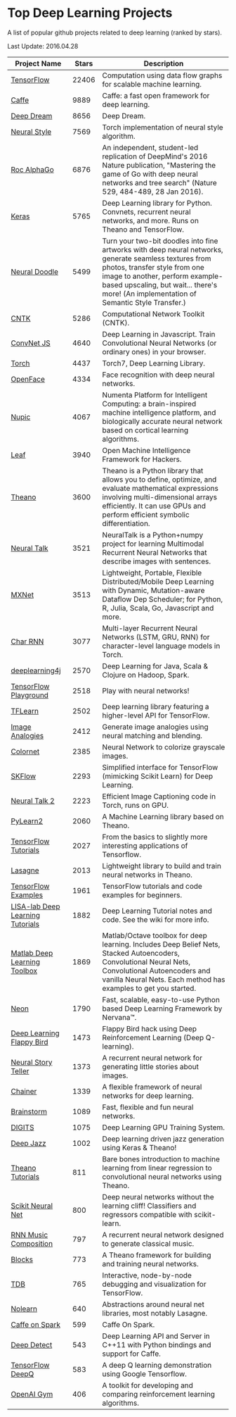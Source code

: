 # Top Deep Learning Projects
A list of popular github projects related to deep learning (ranked by stars).

Last Update: 2016.04.28

| Project Name| Stars | Description |
| ------- | ------ | ------ |
| [TensorFlow](https://github.com/tensorflow/tensorflow) | 22406 | Computation using data flow graphs for scalable machine learning.
| [Caffe](https://github.com/BVLC/caffe) | 9889 | Caffe: a fast open framework for deep learning.
| [Deep Dream](https://github.com/google/deepdream) | 8656 | Deep Dream.
| [Neural Style](https://github.com/jcjohnson/neural-style) | 7569 | Torch implementation of neural style algorithm.
| [Roc AlphaGo](https://github.com/Rochester-NRT/RocAlphaGo) | 6876 | An independent, student-led replication of DeepMind's 2016 Nature publication, "Mastering the game of Go with deep neural networks and tree search" (Nature 529, 484-489, 28 Jan 2016).
| [Keras](https://github.com/fchollet/keras) | 5765 | Deep Learning library for Python. Convnets, recurrent neural networks, and more. Runs on Theano and TensorFlow.
| [Neural Doodle](https://github.com/alexjc/neural-doodle) | 5499 | Turn your two-bit doodles into fine artworks with deep neural networks, generate seamless textures from photos, transfer style from one image to another, perform example-based upscaling, but wait... there's more! (An implementation of Semantic Style Transfer.)
| [CNTK](https://github.com/Microsoft/CNTK) | 5286 | Computational Network Toolkit (CNTK).
| [ConvNet JS](https://github.com/karpathy/convnetjs) | 4640 | Deep Learning in Javascript. Train Convolutional Neural Networks (or ordinary ones) in your browser.
| [Torch](https://github.com/torch/torch7) | 4437 | Torch7, Deep Learning Library.
| [OpenFace](https://github.com/cmusatyalab/openface) | 4334 | Face recognition with deep neural networks.
| [Nupic](https://github.com/numenta/nupic) | 4067 | Numenta Platform for Intelligent Computing: a brain-inspired machine intelligence platform, and biologically accurate neural network based on cortical learning algorithms.
| [Leaf](https://github.com/autumnai/leaf) | 3940 | Open Machine Intelligence Framework for Hackers.
| [Theano](https://github.com/Theano/Theano) | 3600 | Theano is a Python library that allows you to define, optimize, and evaluate mathematical expressions involving multi-dimensional arrays efficiently. It can use GPUs and perform efficient symbolic differentiation.
| [Neural Talk](https://github.com/karpathy/neuraltalk) | 3521 | NeuralTalk is a Python+numpy project for learning Multimodal Recurrent Neural Networks that describe images with sentences.
| [MXNet](https://github.com/dmlc/mxnet) | 3513 | Lightweight, Portable, Flexible Distributed/Mobile Deep Learning with Dynamic, Mutation-aware Dataflow Dep Scheduler; for Python, R, Julia, Scala, Go, Javascript and more.
| [Char RNN](https://github.com/karpathy/char-rnn) | 3077 | Multi-layer Recurrent Neural Networks (LSTM, GRU, RNN) for character-level language models in Torch.
| [deeplearning4j](deeplearning4j/deeplearning4j) | 2570 | Deep Learning for Java, Scala & Clojure on Hadoop, Spark.
| [TensorFlow Playground](https://github.com/tensorflow/playground) | 2518 | Play with neural networks!
| [TFLearn](https://github.com/tflearn/tflearn) | 2502 | Deep learning library featuring a higher-level API for TensorFlow.
| [Image Analogies](https://github.com/awentzonline/image-analogies) | 2412 | Generate image analogies using neural matching and blending.
| [Colornet](https://github.com/pavelgonchar/colornet) | 2385 | Neural Network to colorize grayscale images.
| [SKFlow](https://github.com/tensorflow/skflow) | 2293 | Simplified interface for TensorFlow (mimicking Scikit Learn) for Deep Learning.
| [Neural Talk 2](https://github.com/karpathy/neuraltalk2) | 2223 | Efficient Image Captioning code in Torch, runs on GPU.
| [PyLearn2](https://github.com/lisa-lab/pylearn2) | 2060 | A Machine Learning library based on Theano.
| [TensorFlow Tutorials](https://github.com/pkmital/tensorflow_tutorials) | 2027 | From the basics to slightly more interesting applications of Tensorflow.
| [Lasagne](https://github.com/Lasagne/Lasagne) | 2013 | Lightweight library to build and train neural networks in Theano.
| [TensorFlow Examples](https://github.com/aymericdamien/TensorFlow-Examples) | 1961 | TensorFlow tutorials and code examples for beginners.
| [LISA-lab Deep Learning Tutorials](https://github.com/lisa-lab/DeepLearningTutorials) | 1882 | Deep Learning Tutorial notes and code. See the wiki for more info.
| [Matlab Deep Learning Toolbox](https://github.com/rasmusbergpalm/DeepLearnToolbox) | 1869 | Matlab/Octave toolbox for deep learning. Includes Deep Belief Nets, Stacked Autoencoders, Convolutional Neural Nets, Convolutional Autoencoders and vanilla Neural Nets. Each method has examples to get you started.
| [Neon](https://github.com/NervanaSystems/neon) | 1790 | Fast, scalable, easy-to-use Python based Deep Learning Framework by Nervana™.
| [Deep Learning Flappy Bird](https://github.com/yenchenlin1994/DeepLearningFlappyBird) | 1473 | Flappy Bird hack using Deep Reinforcement Learning (Deep Q-learning).
| [Neural Story Teller](https://github.com/ryankiros/neural-storyteller) | 1373 | A recurrent neural network for generating little stories about images.
| [Chainer](https://github.com/pfnet/chainer) | 1339 | A flexible framework of neural networks for deep learning.
| [Brainstorm](https://github.com/IDSIA/brainstorm) | 1089 | Fast, flexible and fun neural networks.
| [DIGITS](https://github.com/NVIDIA/DIGITS) | 1075 | Deep Learning GPU Training System.
| [Deep Jazz](https://github.com/jisungk/deepjazz) | 1002 | Deep learning driven jazz generation using Keras & Theano!
| [Theano Tutorials](https://github.com/Newmu/Theano-Tutorials) | 811 | Bare bones introduction to machine learning from linear regression to convolutional neural networks using Theano.
| [Scikit Neural Net](https://github.com/aigamedev/scikit-neuralnetwork) | 800 | Deep neural networks without the learning cliff! Classifiers and regressors compatible with scikit-learn.
| [RNN Music Composition](https://github.com/hexahedria/biaxial-rnn-music-composition) | 797 | A recurrent neural network designed to generate classical music.
| [Blocks](https://github.com/mila-udem/blocks) | 773 | A Theano framework for building and training neural networks.
| [TDB](https://github.com/ericjang/tdb) | 765 | Interactive, node-by-node debugging and visualization for TensorFlow.
| [Nolearn](https://github.com/dnouri/nolearn) | 640 | Abstractions around neural net libraries, most notably Lasagne.
| [Caffe on Spark](https://github.com/yahoo/CaffeOnSpark) | 599 | Caffe On Spark.
| [Deep Detect](https://github.com/beniz/deepdetect) | 543 | Deep Learning API and Server in C++11 with Python bindings and support for Caffe.
| [TensorFlow DeepQ](https://github.com/nivwusquorum/tensorflow-deepq) | 583 | A deep Q learning demonstration using Google Tensorflow.
| [OpenAI Gym](https://github.com/openai/gym) | 406 | A toolkit for developing and comparing reinforcement learning algorithms.
